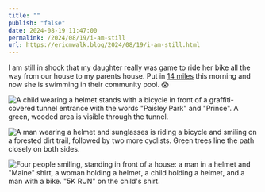 ```yaml
---
title: ""
publish: "false"
date: 2024-08-19 11:47:00
permalink: /2024/08/19/i-am-still
url: https://ericmwalk.blog/2024/08/19/i-am-still.html
---
```


I am still in shock that my daughter really was game to ride her bike all the way from our house to my parents house. Put in [14 miles](https://strava.com/activities/12189363344) this morning and now she is swimming in their community pool. 😱

![A child wearing a helmet stands with a bicycle in front of a graffiti-covered tunnel entrance with the words "Paisley Park" and "Prince". A green, wooded area is visible through the tunnel.](https://ericmwalk.blog/uploads/2024/img-1590.jpeg)

![A man wearing a helmet and sunglasses is riding a bicycle and smiling on a forested dirt trail, followed by two more cyclists. Green trees line the path closely on both sides.](https://ericmwalk.blog/uploads/2024/img-1593.jpeg)

![Four people smiling, standing in front of a house: a man in a helmet and "Maine" shirt, a woman holding a helmet, a child holding a helmet, and a man with a bike. "5K RUN" on the child's shirt.](https://ericmwalk.blog/uploads/2024/img-9153.jpeg)